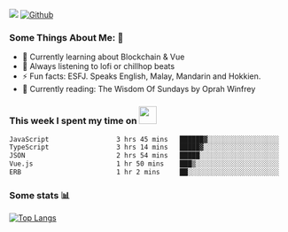 ![](https://visitor-badge.laobi.icu/badge?page_id=seanho96.seanho96)
[![Github](https://img.shields.io/github/followers/seanho96?label=Follow&style=social)](https://github.com/seanho96)

### Some Things About Me: 👋
- 🌱 Currently learning about Blockchain & Vue
- :musical_note: Always listening to lofi or chillhop beats
- :zap: Fun facts: ESFJ. Speaks English, Malay, Mandarin and Hokkien.
- :book: Currently reading: The Wisdom Of Sundays by Oprah Winfrey

### This week I spent my time on <img src="https://media.giphy.com/media/SvQzkTQb3ZwKcj1QTO/giphy.gif" width="32">

<!--START_SECTION:waka-->

```txt
JavaScript                 3 hrs 45 mins   ██████▓░░░░░░░░░░░░░░░░░░   26.39 %
TypeScript                 3 hrs 14 mins   █████▓░░░░░░░░░░░░░░░░░░░   22.80 %
JSON                       2 hrs 54 mins   █████░░░░░░░░░░░░░░░░░░░░   20.45 %
Vue.js                     1 hr 50 mins    ███▒░░░░░░░░░░░░░░░░░░░░░   12.97 %
ERB                        1 hr 2 mins     ██░░░░░░░░░░░░░░░░░░░░░░░   07.35 %
```

<!--END_SECTION:waka-->

### Some stats 📊

[![Top Langs](https://github-readme-stats.vercel.app/api/top-langs/?username=seanho96&layout=compact&theme=graywhite)](https://github.com/anuraghazra/github-readme-stats)
<br/>
<!-- ![GitHub stats](https://github-readme-stats.vercel.app/api?username=seanho96&show_icons=true&theme=graywhite)-->

